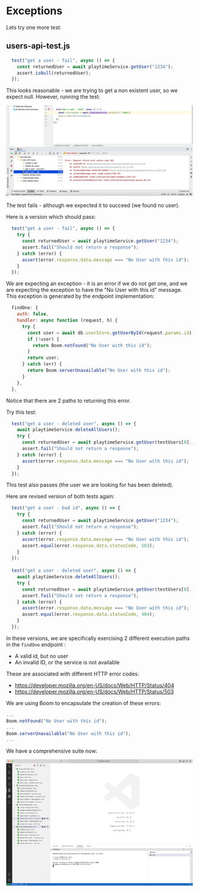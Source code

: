 # Exceptions

Lets try one more test:

## users-api-test.js

~~~javascript
  test("get a user - fail", async () => {
    const returnedUser = await playtimeService.getUser("1234");
    assert.isNull(returnedUser);
  });
~~~

This looks reasonable - we are trying to get a non existent user, so we expect null. However, running the test:

![](img/12.png)

The test fails - although we expected it to succeed (we found no user).

Here is a version which should pass:

~~~javascript
  test("get a user - fail", async () => {
    try {
      const returnedUser = await playtimeService.getUser("1234");
      assert.fail("Should not return a response");
    } catch (error) {
      assert(error.response.data.message === "No User with this id");
    }
  });
~~~

We are expecting an exception - it is an error if we do not get one, and we are expecting the exception to have the "No User with this id" message. This exception is generated by the endpoint implementation:

~~~javascript
  findOne: {
    auth: false,
    handler: async function (request, h) {
      try {
        const user = await db.userStore.getUserById(request.params.id);
        if (!user) {
          return Boom.notFound("No User with this id");
        }
        return user;
      } catch (err) {
        return Boom.serverUnavailable("No User with this id");
      }
    },
  },
~~~

Notice that there are 2 paths to returning this error.

Try this test:

~~~javascript
  test("get a user - deleted user", async () => {
    await playtimeService.deleteAllUsers();
    try {
      const returnedUser = await playtimeService.getUser(testUsers[0]._id);
      assert.fail("Should not return a response");
    } catch (error) {
      assert(error.response.data.message === "No User with this id");
    }
  });
~~~

This test also passes (the user we are looking for has been deleted).

Here are revised version of both tests again:

~~~javascript
  test("get a user - bad id", async () => {
    try {
      const returnedUser = await playtimeService.getUser("1234");
      assert.fail("Should not return a response");
    } catch (error) {
      assert(error.response.data.message === "No User with this id");
      assert.equal(error.response.data.statusCode, 503);
    }
  });

  test("get a user - deleted user", async () => {
    await playtimeService.deleteAllUsers();
    try {
      const returnedUser = await playtimeService.getUser(testUsers[0]._id);
      assert.fail("Should not return a response");
    } catch (error) {
      assert(error.response.data.message === "No User with this id");
      assert.equal(error.response.data.statusCode, 404);
    }
  });
~~~

In these versions, we are specifically exercising 2 different execution paths in the `findOne` endpoint :

- A valid id, but no user
- An invalid ID, or the service is not available

These are associated with different HTTP error codes:

- <https://developer.mozilla.org/en-US/docs/Web/HTTP/Status/404>
- https://developer.mozilla.org/en-US/docs/Web/HTTP/Status/503

We are using Boom to encapsulate the creation of these errors:

~~~javascript
...
Boom.notFound("No User with this id");
...
Boom.serverUnavailable("No User with this id");
...
~~~

We have a comprehensive suite now:

![](img/18.png)

